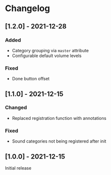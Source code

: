 # Changelog

## [1.2.0] - 2021-12-28

### Added

* Category grouping via `master` attribute
* Configurable default volume levels

### Fixed

* Done button offset

## [1.1.0] - 2021-12-15

### Changed

* Replaced registration function with annotations

### Fixed

* Sound categories not being registered after init

## [1.0.0] - 2021-12-15

Initial release